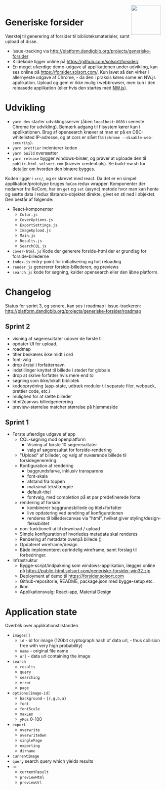 <img src=https://forsider.solsort.com/icon.png width=96 height=96 align=right>

# Generiske forsider

Værktøj til generering af forsider til biblioteksmaterialer, samt upload af disse.

- Issue-tracking via <http://platform.dandigbib.org/projects/generiske-forsider>
- Kildekode ligger online på <https://github.com/solsort/forsider/>.
- En meget ufærdige demo-udgave af applikationen under udvikling, kan ses online på <https://forsider.solsort.com/>. Kun lavet så den virker i allernyeste udgave af Chrome, - da den i praksis køres some en NW.js applikation. Upload og gem er ikke mulig i webbrowser, men kun i den releasede applikation (eller hvis den startes med [NW.js](https://nwjs.io)).

# Udvikling

- `yarn dev` starter udviklingsserver (åben `localhost:8080` i seneste Chrome for udvikling). Bemærk adgang til filsystem kører kun i applikationen. Brug af opensearch kræver at man er på en DBC-whitelisted IP-adresse, og at cors er slået fra (`chrome --disable-web-security`).
- `yarn prettier` indenterer koden
- `yarn build` oversætter 
- `yarn release` bygger windows-binær, og prøver at uploade den til `public-html.solsort.com` (kræver credentials). Se build-nw.sh for detaljer om hvordan den binære bygges.

Koden ligger i `src/`, og er skrevet med react. Da det er en simpel applikation/prototype bruges `ReCom` redux wrapper. Komponenter der nedarver fra ReCom, har en `get` og `set` (async) metode hvor man kan hente og sætte data i redux tilstands-objektet direkte, givet en sti ned i objektet. Den består af følgende:

- React-komponenter
    - `Color.js` 
    - `CoverOptions.js`
    - `ExportSettings.js`
    - `ImageUpload.js`
    - `Main.js`
    - `Results.js`
    - `SearchCQL.js`
- `cover-html.js` Kode der generere forside-html der er grundlag for forside-billederne
- `index.js` entry-point for initialisering og hot reloading
- `render.js` genererer forside-billederen, og previews
- `search.js` kode for søgning, kalder opensearch eller den åbne platform.

# Changelog

Status for sprint 3, og senere, kan ses i roadmap i issue-trackeren: http://platform.dandigbib.org/projects/generiske-forsider/roadmap

## Sprint 2

- visning af søgeresultater udover de første ti
- opdater UI for upload.
- roadmap
- titler beskæres ikke midt i ord
- font-valg
- drop årstal i forfatternavn
- indstillinger knyttet til billede i stedet for globale 
- drop at skrive forfatter hvis mere end to
- søgning som ikke/lokalt bibliotek
- kodeoprydning (app-state, udtræk moduler til separate filer, webpack, prettier code, etc.)
- mulighed for at slette billeder
- html2canvas billedgenerering
- preview-størrelse matcher størrelse på hjemmeside

## Sprint 1

- Første ufærdige udgave af app
  - CQL-søgning mod openplatform 
    - Visning af første 10 søgeresultater 
    - valg af søgeresultat for forside-rendering
  - "Upload" af billeder, og valg af nuværende billede til forsidegenerering
  - Konfiguration af rendering
    - baggrundsfarve, inklusiv transparens
    - font-skala
    - afstand fra toppen
    - maksimal tekstlængde
    - default-titel
    - fontvalg, med completion på et par predefinerede fonte
  - rendering af forside
    - kombinerer baggrundsbillede og titel+forfatter
    - live opdatering ved ændring af konfigurationen
    - renderes til billede/canvas via "html", hvilket giver styling/design-fleksibilitet
  - non-funktionelt ui til download / upload
  - Simple konfiguration af hvorledes metadata skal renderes
  - Rendering af metadate ovenpå billede ()
  - Opdateret wireframe/design
  - Både implementeret oprindelig wireframe, samt forslag til forbedringer.
- Infrastruktur
  - Bygge-script/indpakning som windows-applikation, lægges online på <https://public-html.solsort.com/generiske-forsider-win32.zip>
  - Deployment af demo til <https://forsider.solsort.com>
  - Github-repositorie, README, package.json med bygge-setup etc.
  - Ikon
  - Applikationsvalg: React-app, Material Design

# Application state

Overblik over applikationstilstanden

- `images[]`
    - `id` - id for image (120bit cryptograph hash of data url, - thus collision free with very high probability)
    - `name` - original file name
    - `url` - data url containing the image
- `search` 
    - `results`
    - `query`
    - `searching`
    - `error`
    - `page`
- `options[image-id]`
    - `background` - `{r,g,b,a}`
    - `font`
    - `fontScale`
    - `maxLen`
    - `yPos` 0-100
- `export`
    - `overwrite`
    - `overwriteOwn`
    - `singlePage`
    - `exporting`
    - `dirname`
- `currentImage`
- `query` search query which yields results
- `ui`
    - `currentResult`
    - `previewHtml`
    - `previewUrl`


